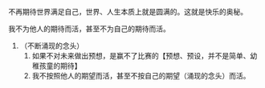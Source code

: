 不再期待世界满足自己，世界、人生本质上就是圆满的。这就是快乐的奥秘。

我不为他人的期待而活，甚至不为自己的期待而活。

1. （不断涌现的念头）
	1. 如果不对未来做出预想，是赢不了比赛的【预想、预设，并不是简单、幼稚孩童的期待】
	2. 我不按照他人的期望而活，甚至不按自己的期望（涌现的念头）而活。